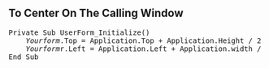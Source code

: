 <h2>To Center On The Calling Window</h2>

<pre>
Private Sub UserForm_Initialize()
    <em>Yourform</em>.Top = Application.Top + Application.Height / 2 - <em>Yourform</em>.Height / 2
    <em>Yourform</em>r.Left = Application.Left + Application.width / 2 - <em>Yourform</em>.width / 2
End Sub
</pre>
